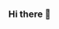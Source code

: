 ### Hi there 👋

<!--
**WangrudCodes/WangrudCodes** is a ✨ _special_ ✨ repository because its `README.md` (this file) appears on your GitHub profile.



- 🔭 I’m currently working on my masters in computer science at Georgia Tech. 
- 🌱 I’m currently learning alot, how to use git, how to code, Java and Data Structures and Algorithms are my current focus. 
- 🤔 I’m looking for help with adding git repositories to vs code
- 💬 Ask me about electrical engineering
- 📫 How to reach me: Check out my Resume
- ⚡ Fun fact: I have a step brother with the same name.
-->
